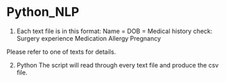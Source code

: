 # Python_NLP
1. Each text file is in this format:
  Name = 
  DOB = 
  Medical history check:
  Surgery experience
  Medication
  Allergy
  Pregnancy
 
Please refer to one of texts for details.

2. Python
  The script will read through every text file and produce the csv file.
